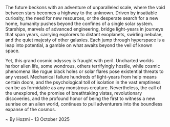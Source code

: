 
The future beckons with an adventure of unparalleled scale, where the void between stars becomes a highway to the unknown. Driven by insatiable curiosity, the need for new resources, or the desperate search for a new home, humanity pushes beyond the confines of a single solar system. Starships, marvels of advanced engineering, bridge light-years in journeys that span years, carrying explorers to distant exoplanets, swirling nebulae, and the quiet majesty of other galaxies. Each jump through hyperspace is a leap into potential, a gamble on what awaits beyond the veil of known space.

Yet, this grand cosmic odyssey is fraught with peril. Uncharted worlds harbor alien life, some wondrous, others terrifyingly hostile, while cosmic phenomena like rogue black holes or solar flares pose existential threats to any vessel. Mechanical failure hundreds of light-years from help means certain doom, and the psychological toll of isolation in the vast emptiness can be as formidable as any monstrous creature. Nevertheless, the call of the unexplored, the promise of breathtaking vistas, revolutionary discoveries, and the profound honor of being the first to witness a new sunrise on an alien world, continues to pull adventurers into the boundless expanse of the cosmos.

~ By Hozmi - 13 October 2025
